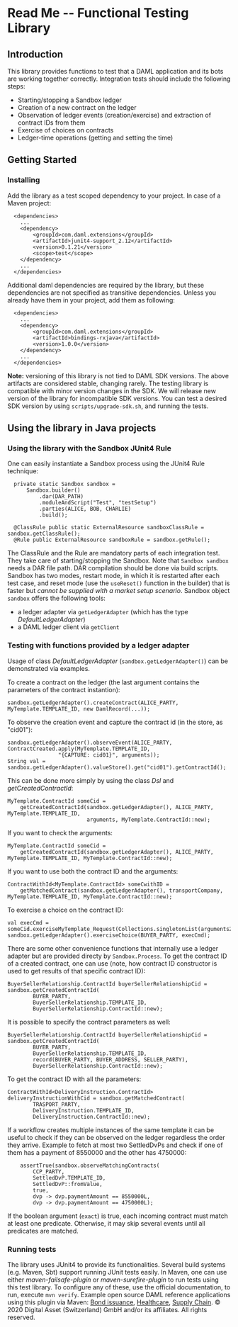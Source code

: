 # Read Me -- Functional Testing Library
## Introduction
This library provides functions to test that a DAML application and its bots are working together correctly. Integration tests should include the following steps:
* Starting/stopping a Sandbox ledger
* Creation of a new contract on the ledger
* Observation of ledger events (creation/exercise) and extraction of contract IDs from them
* Exercise of choices on contracts
* Ledger-time operations (getting and setting the time)


## Getting Started

### Installing

Add the library as a test scoped dependency to your project. In case of a Maven project:
```
  <dependencies>
    ...
    <dependency>
        <groupId>com.daml.extensions</groupId>
        <artifactId>junit4-support_2.12</artifactId>
        <version>0.1.21</version>
        <scope>test</scope>
    </dependency>
    ...
  </dependencies>
```
Additional daml dependencies are required by the library, but these dependencies are not specified as transitive dependencies. Unless you already have them in your project, add them as following:
```
  <dependencies>
    ...
    <dependency>
        <groupId>com.daml.extensions</groupId>
        <artifactId>bindings-rxjava</artifactId>
        <version>1.0.0</version>
    </dependency>
    ...
  </dependencies>
```
**Note:** versioning of this library is not tied to DAML SDK versions. The above artifacts are considered stable, changing rarely. The testing library is compatible with minor version changes in the SDK. We will release new version of the library for incompatible SDK versions. You can test a desired SDK version by using `scripts/upgrade-sdk.sh`, and running the tests.
## Using the library in Java projects

### Using the library with the Sandbox JUnit4 Rule

One can easily instantiate a Sandbox process using the JUnit4 Rule technique:
```
  private static Sandbox sandbox =
      Sandbox.builder()
          .dar(DAR_PATH)
          .moduleAndScript("Test", "testSetup")
          .parties(ALICE, BOB, CHARLIE)
          .build();

  @ClassRule public static ExternalResource sandboxClassRule = sandbox.getClassRule();
  @Rule public ExternalResource sandboxRule = sandbox.getRule();
```
The ClassRule and the Rule are mandatory parts of each integration test. They take care of starting/stopping the Sandbox. Note that `Sandbox sandbox` needs a DAR file path. DAR compilation should be done via build scripts.
Sandbox has two modes, restart mode, in which it is restarted after each test case, and reset mode (use the `useReset()` function in the builder) that is faster but *cannot be supplied with a market setup scenario*.
Sandbox object `sandbox` offers the following tools:
- a ledger adapter via `getLedgerAdapter` (which has the type *DefaultLedgerAdapter*)
- a DAML ledger client via `getClient`

### Testing with functions provided by a ledger adapter

Usage of class *DefaultLedgerAdapter* (`sandbox.getLedgerAdapter()`) can be demonstrated via examples.

To create a contract on the ledger (the last argument contains the parameters of the contract instantion):
```
sandbox.getLedgerAdapter().createContract(ALICE_PARTY, MyTemplate.TEMPLATE_ID, new DamlRecord(...));
```
To observe the creation event and capture the contract id (in the store, as "cid01"):
```
sandbox.getLedgerAdapter().observeEvent(ALICE_PARTY, ContractCreated.apply(MyTemplate.TEMPLATE_ID,
                "{CAPTURE: cid01}", arguments));
String val = sandbox.getLedgerAdapter().valueStore().get("cid01").getContractId();
```
This can be done more simply by using the class *Dsl* and *getCreatedContractId*:
```
MyTemplate.ContractId someCid =
    getCreatedContractId(sandbox.getLedgerAdapter(), ALICE_PARTY, MyTemplate.TEMPLATE_ID,
                         arguments, MyTemplate.ContractId::new);
```
If you want to check the arguments:
```
MyTemplate.ContractId someCid =
    getCreatedContractId(sandbox.getLedgerAdapter(), ALICE_PARTY, MyTemplate.TEMPLATE_ID, MyTemplate.ContractId::new);
```
If you want to use both the contract ID and the arguments:

```
ContractWithId<MyTemplate.ContractId> someCwithID =
    getMatchedContract(sandbox.getLedgerAdapter(), transportCompany, MyTemplate.TEMPLATE_ID, MyTemplate.ContractId::new);
```

To exercise a choice on the contract ID:

```
val execCmd = someCid.exerciseMyTemplate_Request(Collections.singletonList(arguments2))
sandbox.getLedgerAdapter().exerciseChoice(BUYER_PARTY, execCmd);
```

There are some other convenience functions that internally use a ledger adapter but are provided directy by `Sandbox.Process`.
To get the contract ID of a created contract, one can use (note, how contract ID constructor is used to get results of that specific contract ID):
```
BuyerSellerRelationship.ContractId buyerSellerRelationshipCid = sandbox.getCreatedContractId(
        BUYER_PARTY,
        BuyerSellerRelationship.TEMPLATE_ID,
        BuyerSellerRelationship.ContractId::new);
```

It is possible to specify the contract parameters as well:
```
BuyerSellerRelationship.ContractId buyerSellerRelationshipCid = sandbox.getCreatedContractId(
        BUYER_PARTY,
        BuyerSellerRelationship.TEMPLATE_ID,
        record(BUYER_PARTY, BUYER_ADDRESS, SELLER_PARTY),
        BuyerSellerRelationship.ContractId::new);
```
To get the contract ID with all the parameters:
```
ContractWithId<DeliveryInstruction.ContractId> deliveryInstructionWithCid = sandbox.getMatchedContract(
        TRASPORT_PARTY,
        DeliveryInstruction.TEMPLATE_ID,
        DeliveryInstruction.ContractId::new);
```

If a workflow creates multiple instances of the same template it can be useful to check if they can be observed on the
ledger regardless the order they arrive.
Example to fetch at most two SettledDvPs and check if one of them has a payment of 8550000 and the other has 4750000:
```
    assertTrue(sandbox.observeMatchingContracts(
        CCP_PARTY,
        SettledDvP.TEMPLATE_ID,
        SettledDvP::fromValue,
        true,
        dvp -> dvp.paymentAmount == 8550000L,
        dvp -> dvp.paymentAmount == 4750000L);
```
If the boolean argument (`exact`) is true, each incoming contract must match at least one predicate.
Otherwise, it may skip several events until all predicates are matched.

### Running tests

The library uses JUnit4 to provide its functionalities. Several build systems (e.g. Maven, Sbt) support running JUnit tests easily.
In Maven, one can use either *maven-failsafe-plugin* or *maven-surefire-plugin* to run tests using this test library.
To configure any of these, use the official documentation, to run, execute `mvn verify`.
Example open source DAML reference applications using this plugin via Maven: [Bond issuance](https://github.com/digital-asset/ex-bond-issuance), [Healthcare](https://github.com/digital-asset/ex-healthcare-claims-processing), [Supply Chain](https://github.com/digital-asset/ex-supply-chain).
© 2020 Digital Asset (Switzerland) GmbH and/or its affiliates. All rights reserved.
